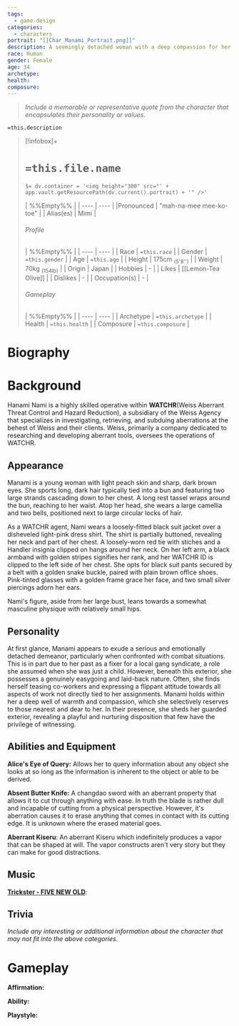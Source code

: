 ```yaml
---
tags:
  - game-design
categories:
  - characters
portrait: "[[Char_Manami_Portrait.png]]"
description: A seemingly detached woman with a deep compassion for her friends and family. Through circumstances she became Lemon-Tea's guardian and mentor with the two having a sort of sisterly relationship.
race: Human
gender: Female
age: 34
archetype: 
health: 
composure:
---
```


> *Include a memorable or representative quote from the character that encapsulates their personality or values.*

`=this.description`

> [!infobox]+
> # `=this.file.name`
>`$= dv.container = '<img height="300" src="' + app.vault.getResourcePath(dv.current().portrait) + '" />' `
> 
> | %%Empty%% |
> | ---- | ---- |
> |Pronounced | "mah-na-mee mee-ko-toe" |
> | Alias(es) | Mimi |
> 
> ###### Profile
> | %%Empty%% |
> | ---- | ---- |
> | Race | `=this.race` |
> | Gender | `=this.gender` |
> | Age | `=this.age` |
> | Height | 175cm <sub>(5'8'')</sub> |
> | Weight | 70kg <sub>(154lb)</sub>  |
> | Origin | Japan |
> | Hobbies | - |
> | Likes | [[Lemon-Tea Olive]] |
> | Dislikes | - |
> | Occupation(s) | - |
> 
> ######  Gameplay
> | %%Empty%% |
> | ---- | ---- |
> | Archetype | `=this.archetype` |
> | Health | `=this.health` |
> | Composure | `=this.composure` |

# Biography

# Background

Hanami Nami is a highly skilled operative within **WATCHR**(Weiss Aberrant Threat Control and Hazard Reduction), a subsidiary of the Weiss Agency that specializes in investigating, retrieving, and subduing aberrations at the behest of Weiss and their clients. Weiss, primarily a company dedicated to researching and developing aberrant tools, oversees the operations of WATCHR.

## Appearance

Manami is a young woman with light peach skin and sharp, dark brown eyes. She sports long, dark hair typically tied into a bun and featuring two large strands cascading down to her chest. A long rest tassel wraps around the bun, reaching to her waist. Atop her head, she wears a large camellia and two bells, positioned next to large circular locks of hair.

As a WATCHR agent, Nami wears a loosely-fitted black suit jacket over a disheveled light-pink dress shirt. The shirt is partially buttoned, revealing her neck and part of her chest. A loosely-worn red tie with stiches and a Handler insignia clipped on hangs around her neck. On her left arm, a black armband with golden stripes signifies her rank, and her WATCHR ID is clipped to the left side of her chest. She opts for black suit pants secured by a belt with a golden snake buckle, paired with plain brown office shoes. Pink-tinted glasses with a golden frame grace her face, and two small silver piercings adorn her ears.

Nami's figure, aside from her large bust, leans towards a somewhat masculine physique with relatively small hips.

## Personality

At first glance, Manami appears to exude a serious and emotionally detached demeanor, particularly when confronted with combat situations. This is in part due to her past as a fixer for a local gang syndicate, a role she assumed when she was just a child. However, beneath this exterior, she possesses a genuinely easygoing and laid-back nature. Often, she finds herself teasing co-workers and expressing a flippant attitude towards all aspects of work not directly tied to her assignments. Manami holds within her a deep well of warmth and compassion, which she selectively reserves to those nearest and dear to her. In their presence, she sheds her guarded exterior, revealing a playful and nurturing disposition that few have the privilege of witnessing.

## Abilities and Equipment

**Alice's Eye of Query:** Allows her to query information about any object she looks at so long as the information is inherent to the object or able to be derived.

**Absent Butter Knife:** A changdao sword with an aberrant property that allows it to cut through anything with ease. In truth the blade is rather dull and incapable of cutting from a physical perspective. However, it's aberration causes it to erase anything that comes in contact with its cutting edge. It is unknown where the erased material goes.

**Aberrant Kiseru**: An aberrant Kiseru which indefinitely produces a vapor that can be shaped at will. The vapor constructs aren't very story but they can make for good distractions.

## Music

[**Trickster - FIVE NEW OLD**](https://www.youtube.com/watch?v=mv5tkDEp9Uc):

## Trivia
*Include any interesting or additional information about the character that may not fit into the above categories.*

# Gameplay

**Affirmation:**

**Ability:**

**Playstyle:**